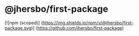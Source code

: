 # @jhersbo/first-package

[![npm (scoped)]
(https://img.shields.io/npm/v/@jhersbo/first-package.svg)]
(https://github.com/jhersbo/first-package)